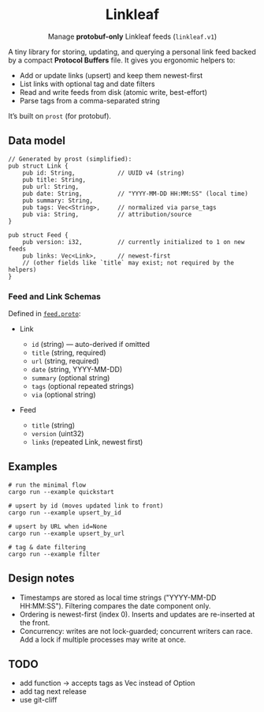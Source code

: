 <h1 align="center">Linkleaf</h1>

<p align="center">
  Manage <strong>protobuf-only</strong> Linkleaf feeds (<code>linkleaf.v1</code>)
</p>

A tiny library for storing, updating, and querying a personal link feed backed by a compact **Protocol Buffers** file. It gives you ergonomic helpers to:

- Add or update links (upsert) and keep them newest-first
- List links with optional tag and date filters
- Read and write feeds from disk (atomic write, best-effort)
- Parse tags from a comma-separated string

It’s built on `prost` (for protobuf).

## Data model

```
// Generated by prost (simplified):
pub struct Link {
    pub id: String,            // UUID v4 (string)
    pub title: String,
    pub url: String,
    pub date: String,          // "YYYY-MM-DD HH:MM:SS" (local time)
    pub summary: String,
    pub tags: Vec<String>,     // normalized via parse_tags
    pub via: String,           // attribution/source
}

pub struct Feed {
    pub version: i32,          // currently initialized to 1 on new feeds
    pub links: Vec<Link>,      // newest-first
    // (other fields like `title` may exist; not required by the helpers)
}
```

### Feed and Link Schemas

Defined in [`feed.proto`](proto/linkleaf/v1/feed.proto):

- Link
  - `id` (string) — auto-derived if omitted
  - `title` (string, required)
  - `url` (string, required)
  - `date` (string, YYYY-MM-DD)
  - `summary` (optional string)
  - `tags` (optional repeated strings)
  - `via` (optional string)

- Feed
  - `title` (string)
  - `version` (uint32)
  - `links` (repeated Link, newest first)

## Examples
```
# run the minimal flow
cargo run --example quickstart

# upsert by id (moves updated link to front)
cargo run --example upsert_by_id

# upsert by URL when id=None
cargo run --example upsert_by_url

# tag & date filtering
cargo run --example filter

```

## Design notes

- Timestamps are stored as local time strings ("YYYY-MM-DD HH:MM:SS"). Filtering compares the date component only.
- Ordering is newest-first (index 0). Inserts and updates are re-inserted at the front.
- Concurrency: writes are not lock-guarded; concurrent writers can race. Add a lock if multiple processes may write at once.

## TODO
- add function -> accepts tags as Vec<String> instead of Option<String>
- add tag next release
- use git-cliff
